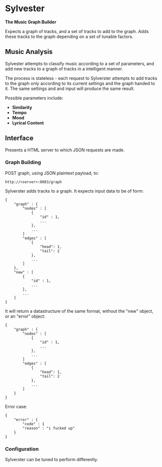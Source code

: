 # Sylvester

**The Music Graph Builder**

Expects a graph of tracks, and a set of tracks to add to the graph.
Adds these tracks to the graph depending on a set of tunable factors.

## Music Analysis

Sylvester attempts to classify music according to a set of parameters, and add new tracks to a graph of tracks in a intelligent manner.

The process is stateless - each request to Sylverster attempts to add tracks to the graph only according to its current settings and the graph handed to it. The same settings and and input will produce the same result.

Possible parameters include:

-   **Similarity**
-   **Tempo**
-   **Mood**
-   **Lyrical Content**

## Interface

Presents a HTML server to which JSON requests are made.


### Graph Building

POST graph, using JSON plaintext payload, to:

    http://<server>:8083/graph

Sylverster adds tracks to a graph. It expects input data to be of form:

    {
        "graph" : {
            "nodes" : [
                {
                    "id" : 1,
                    ...
                },
                ...
            ]
            "edges" : [
                {
                    "head": 1,
                    "tail": 2
                },
                ...
            ]            
        },
        "new" : [
            {
                "id" : 1,
                ...
            },
            ...        
        ]
    }
    
It will return a datastructure of the same format, without the "new" object, or an "error" object:

    {
        "graph" : {
            "nodes" : [
                {
                    "id" : 1,
                    ...
                },
                ...
            ]
            "edges" : [
                {
                    "head": 1,
                    "tail": 2
                },
                ...
            ]            
        }
    }

Error case:

    {
        "error" : {
            "code" : 1
            "reason" : "i fucked up"  
        }
    }


### Configuration

Sylverster can be tuned to perform differently. 
